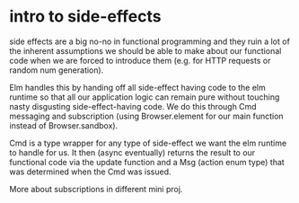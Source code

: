 # intro to side-effects
side effects are a big no-no in functional programming and they ruin a lot of the inherent assumptions we should be able to make about our functional code when we are forced to introduce them (e.g. for HTTP requests or random num generation).

Elm handles this by handing off all side-effect having code to the elm runtime so that all our application logic can remain pure without touching nasty disgusting side-effect-having code. We do this through Cmd messaging and subscription (using Browser.element for our main function instead of Browser.sandbox).

Cmd is a type wrapper for any type of side-effect we want the elm runtime to handle for us. It then (async eventually) returns the result to our functional code via the update function and a Msg (action enum type) that was determined when the Cmd was issued.

More about subscriptions in different mini proj.
